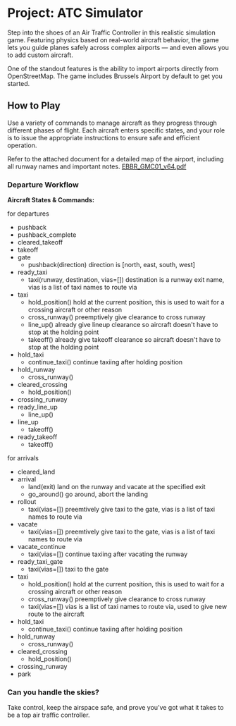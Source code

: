 # Project: ATC Simulator

Step into the shoes of an Air Traffic Controller in this realistic simulation game. Featuring physics based on real-world aircraft behavior, the game lets you guide planes safely across complex airports — and even allows you to add custom aircraft.

One of the standout features is the ability to import airports directly from OpenStreetMap. The game includes Brussels Airport by default to get you started.


## How to Play

Use a variety of commands to manage aircraft as they progress through different phases of flight. Each aircraft enters specific states, and your role is to issue the appropriate instructions to ensure safe and efficient operation.

Refer to the attached document for a detailed map of the airport, including all runway names and important notes.
[EBBR_GMC01_v64.pdf](https://github.com/user-attachments/files/20151469/EBBR_GMC01_v64.pdf)

### **Departure Workflow**

**Aircraft States & Commands:**

for departures
- pushback
- pushback_complete
- cleared_takeoff
- takeoff
- gate
    - pushback(direction) direction is [north, east, south, west]
- ready_taxi
    - taxi(runway, destination, vias=[]) destination is a runway exit name, vias is a list of taxi names to route via
- taxi
    - hold_position() hold at the current position, this is used to wait for a crossing aircraft or other reason
    - cross_runway() preemptively give clearance to cross runway
    - line_up() already give lineup clearance so aircraft doesn't have to stop at the holding point
    - takeoff() already give takeoff clearance so aircraft doesn't have to stop at the holding point
- hold_taxi
    - continue_taxi() continue taxiing after holding position
- hold_runway
    - cross_runway()
- cleared_crossing
    - hold_position()
- crossing_runway
- ready_line_up
    - line_up()
- line_up
    - takeoff()
- ready_takeoff
    - takeoff()

for arrivals
- cleared_land
- arrival
    - land(exit) land on the runway and vacate at the specified exit
    - go_around() go around, abort the landing
- rollout
    - taxi(vias=[]) preemtively give taxi to the gate, vias is a list of taxi names to route via
- vacate
    - taxi(vias=[]) preemtively give taxi to the gate, vias is a list of taxi names to route via
- vacate_continue
    - taxi(vias=[]) continue taxiing after vacating the runway
- ready_taxi_gate
    - taxi(vias=[]) taxi to the gate
- taxi
    - hold_position() hold at the current position, this is used to wait for a crossing aircraft or other reason
    - cross_runway() preemptively give clearance to cross runway
    - taxi(vias=[]) vias is a list of taxi names to route via, used to give new route to the aircraft
- hold_taxi
    - continue_taxi() continue taxiing after holding position
- hold_runway
    - cross_runway()
- cleared_crossing
    - hold_position()
- crossing_runway
- park

### Can you handle the skies?

Take control, keep the airspace safe, and prove you’ve got what it takes to be a top air traffic controller.


